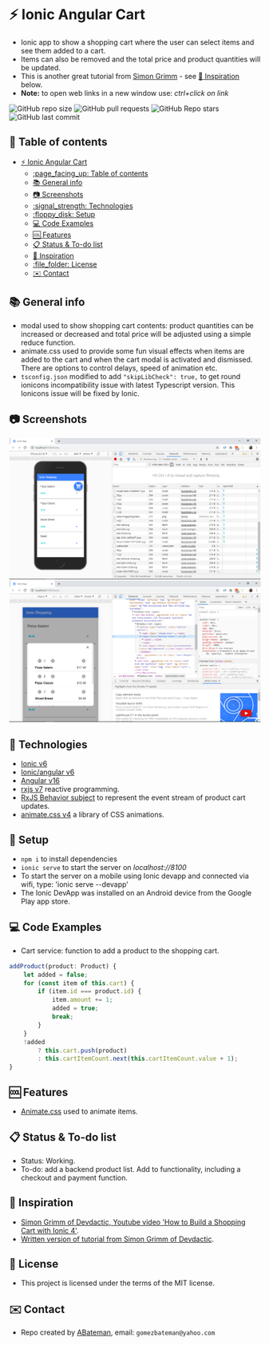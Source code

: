 # :zap: Ionic Angular Cart

* Ionic app to show a shopping cart where the user can select items and see them added to a cart.
* Items can also be removed and the total price and product quantities will be updated.
* This is another great tutorial from [Simon Grimm](https://www.youtube.com/channel/UCZZPgUIorPao48a1tBYSDgg) - see [:clap: Inspiration](#clap-inspiration) below.
* **Note:** to open web links in a new window use: _ctrl+click on link_

![GitHub repo size](https://img.shields.io/github/repo-size/AndrewJBateman/ionic-angular-cart?style=plastic)
![GitHub pull requests](https://img.shields.io/github/issues-pr/AndrewJBateman/ionic-angular-cart?style=plastic)
![GitHub Repo stars](https://img.shields.io/github/stars/AndrewJBateman/ionic-angular-cart?style=plastic)
![GitHub last commit](https://img.shields.io/github/last-commit/AndrewJBateman/ionic-angular-cart?style=plastic)

## :page_facing_up: Table of contents

* [:zap: Ionic Angular Cart](#zap-ionic-angular-cart)
	* [:page\_facing\_up: Table of contents](#page_facing_up-table-of-contents)
	* [:books: General info](#books-general-info)
	* [:camera: Screenshots](#camera-screenshots)
	* [:signal\_strength: Technologies](#signal_strength-technologies)
	* [:floppy\_disk: Setup](#floppy_disk-setup)
	* [:computer: Code Examples](#computer-code-examples)
	* [:cool: Features](#cool-features)
	* [:clipboard: Status \& To-do list](#clipboard-status--to-do-list)
	* [:clap: Inspiration](#clap-inspiration)
	* [:file\_folder: License](#file_folder-license)
	* [:envelope: Contact](#envelope-contact)

## :books: General info

* modal used to show shopping cart contents: product quantities can be increased or decreased and total price will be adjusted using a simple reduce function.
* animate.css used to provide some fun visual effects when items are added to the cart and when the cart modal is activated and dismissed. There are options to control delays, speed of animation etc.
* `tsconfig.json` modified to add `"skipLibCheck": true,` to get round ionicons incompatibility issue with latest Typescript version. This Ionicons issue will be fixed by Ionic.

## :camera: Screenshots

![screenshot](./img/main-screen.png)
![screenshot](./img/cart.png)

## :signal_strength: Technologies

* [Ionic v6](https://ionicframework.com/)
* [Ionic/angular v6](https://ionicframework.com/)
* [Angular v16](https://angular.io/)
* [rxjs v7](https://angular.io/guide/rx-library) reactive programming.
* [RxJS Behavior subject](http://reactivex.io/rxjs/manual/overview.html#behaviorsubject) to represent the event stream of product cart updates.
* [animate.css v4](https://github.com/daneden/animate.css/) a library of CSS animations.

## :floppy_disk: Setup

* `npm i` to install dependencies
* `ionic serve` to start the server on _localhost://8100_
* To start the server on a mobile using Ionic devapp and connected via wifi, type: 'ionic serve --devapp'
* The Ionic DevApp was installed on an Android device from the Google Play app store.

## :computer: Code Examples

* Cart service: function to add a product to the shopping cart.

```typescript
addProduct(product: Product) {
	let added = false;
	for (const item of this.cart) {
		if (item.id === product.id) {
			item.amount += 1;
			added = true;
			break;
		}
	}
	!added
		? this.cart.push(product)
		: this.cartItemCount.next(this.cartItemCount.value + 1);
}
```

## :cool: Features

* [Animate.css](https://github.com/daneden/animate.css) used to animate items.

## :clipboard: Status & To-do list

* Status: Working.
* To-do: add a backend product list. Add to functionality, including a checkout and payment function.

## :clap: Inspiration

* [Simon Grimm of Devdactic, Youtube video 'How to Build a Shopping Cart with Ionic 4'](https://www.youtube.com/watch?v=ZFfVMBhJzVU).
* [Written version of tutorial from Simon Grimm of Devdactic](https://devdactic.com/shopping-cart-ionic-4/).

## :file_folder: License

* This project is licensed under the terms of the MIT license.

## :envelope: Contact

* Repo created by [ABateman](https://github.com/AndrewJBateman), email: `gomezbateman@yahoo.com`
